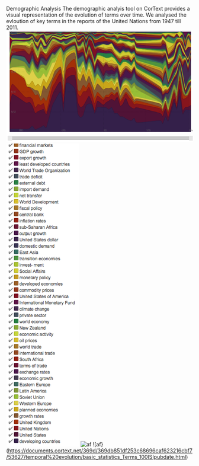 Demographic Analysis
The demographic analyis  tool on CorText provides a visual representation of the evolution of terms over time. 
We analysed the evloution of key terms in the reports of the United Nations from 1947 till 2011. 
![bleh](https://github.com/damarisbangean/paradigmsofglobalization/blob/master/Screen%20Shot%202017-11-28%20at%206.15.07%20PM.png)
![af](https://github.com/damarisbangean/paradigmsofglobalization/blob/master/Screen%20Shot%202017-12-13%20at%2010.39.02%20AM.png)
![af](https://github.com/damarisbangean/paradigmsofglobalization/commit/360342a2a1266a5a2151e0841e49cca258b0f324)
![af}(https://documents.cortext.net/369d/369db851df253c68696caf623216cbf7/53627/temporal%20evolution/basic_statistics_Terms_100ISIpubdate.html)
